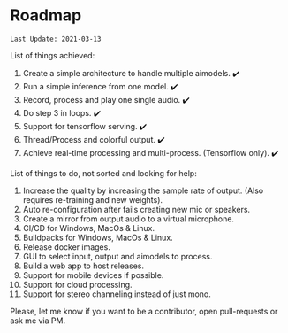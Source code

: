 # Roadmap

```
Last Update: 2021-03-13
```
List of things achieved:
1. Create a simple architecture to handle multiple aimodels. ✔️
2. Run a simple inference from one model. ✔️
3. Record, process and play one single audio. ✔️
4. Do step 3 in loops. ✔️
5. Support for tensorflow serving. ✔️
6. Thread/Process and colorful output. ✔️
7. Achieve real-time processing and multi-process. (Tensorflow only). ✔️

List of things to do, not sorted and looking for help:


1. Increase the quality by increasing the sample rate of output. (Also requires re-training and new weights).
2. Auto re-configuration after fails creating new mic or speakers.
3. Create a mirror from output audio to a virtual microphone.
4. CI/CD for Windows, MacOs & Linux.
5. Buildpacks for Windows, MacOs & Linux.
6. Release docker images.
7. GUI to select input, output and aimodels to process.
8. Build a web app to host releases.
9. Support for mobile devices if possible.
10. Support for cloud processing.
11. Support for stereo channeling instead of just mono.

Please, let me know if you want to be a contributor, open pull-requests or ask me via PM.